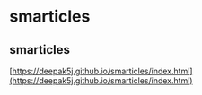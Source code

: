 # smarticles
## smarticles

[https://deepak5j.github.io/smarticles/index.html](https://deepak5j.github.io/smarticles/index.html)

